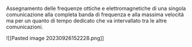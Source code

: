 Assegnamento delle frequenze ottiche e elettromagnetiche di una singola comunicazione alla completa banda di frequenza e alla massima velocità ma per un quanto di tempo dedicato che va intervallato tra le altre comunicazioni.

![[Pasted image 20230926152228.png]]